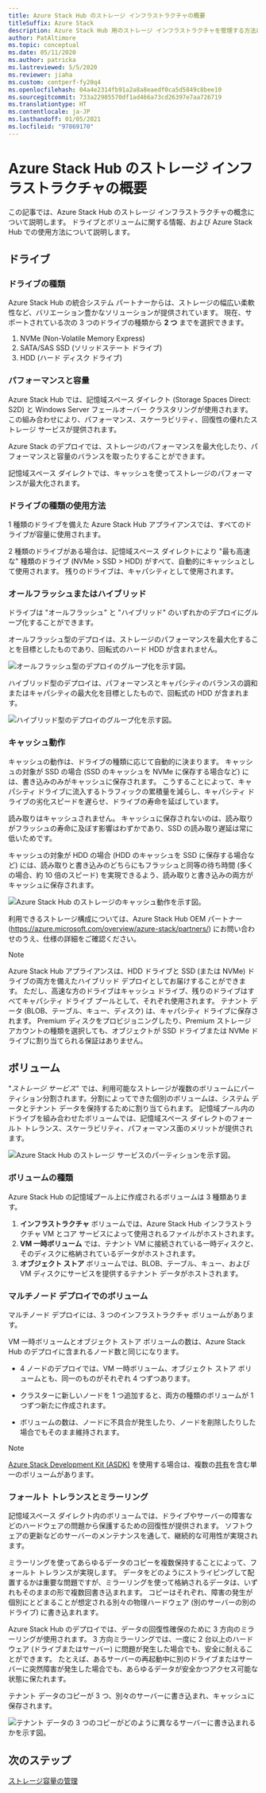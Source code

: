 ```yaml
---
title: Azure Stack Hub のストレージ インフラストラクチャの概要
titleSuffix: Azure Stack
description: Azure Stack Hub 用のストレージ インフラストラクチャを管理する方法について説明します。
author: PatAltimore
ms.topic: conceptual
ms.date: 05/11/2020
ms.author: patricka
ms.lastreviewed: 5/5/2020
ms.reviewer: jiaha
ms.custom: contperf-fy20q4
ms.openlocfilehash: 04a4e2314fb91a2a8a8eaedf0ca5d5849c8bee10
ms.sourcegitcommit: 733a22985570df1ad466a73cd26397e7aa726719
ms.translationtype: HT
ms.contentlocale: ja-JP
ms.lasthandoff: 01/05/2021
ms.locfileid: "97869170"
---
```

# <a name="azure-stack-hub-storage-infrastructure-overview"></a>Azure Stack Hub のストレージ インフラストラクチャの概要

この記事では、Azure Stack Hub のストレージ インフラストラクチャの概念について説明します。 ドライブとボリュームに関する情報、および Azure Stack Hub での使用方法について説明します。

## <a name="drives"></a>ドライブ

### <a name="drive-types"></a>ドライブの種類

Azure Stack Hub の統合システム パートナーからは、ストレージの幅広い柔軟性など、バリエーション豊かなソリューションが提供されています。 現在、サポートされている次の 3 つのドライブの種類から **2 つ** までを選択できます。

1. NVMe (Non-Volatile Memory Express)
1. SATA/SAS SSD (ソリッドステート ドライブ)
1. HDD (ハード ディスク ドライブ)

### <a name="performance-vs-capacity"></a>パフォーマンスと容量

Azure Stack Hub では、記憶域スペース ダイレクト (Storage Spaces Direct: S2D) と Windows Server フェールオーバー クラスタリングが使用されます。 この組み合わせにより、パフォーマンス、スケーラビリティ、回復性の優れたストレージ サービスが提供されます。

Azure Stack のデプロイでは、ストレージのパフォーマンスを最大化したり、パフォーマンスと容量のバランスを取ったりすることができます。

記憶域スペース ダイレクトでは、キャッシュを使ってストレージのパフォーマンスが最大化されます。

### <a name="how-drive-types-are-used"></a>ドライブの種類の使用方法

1 種類のドライブを備えた Azure Stack Hub アプライアンスでは、すべてのドライブが容量に使用されます。

2 種類のドライブがある場合は、記憶域スペース ダイレクトにより "最も高速な" 種類のドライブ (NVMe &gt; SSD &gt; HDD) がすべて、自動的にキャッシュとして使用されます。 残りのドライブは、キャパシティとして使用されます。

### <a name="all-flash-or-hybrid"></a>オールフラッシュまたはハイブリッド

ドライブは "オールフラッシュ" と "ハイブリッド" のいずれかのデプロイにグループ化することができます。

オールフラッシュ型のデプロイは、ストレージのパフォーマンスを最大化することを目標としたものであり、回転式のハード HDD が含まれません。

![オールフラッシュ型のデプロイのグループ化を示す図。](media/azure-stack-storage-infrastructure-overview/image1.png)


ハイブリッド型のデプロイは、パフォーマンスとキャパシティのバランスの調和またはキャパシティの最大化を目標としたもので、回転式の HDD が含まれます。

![ハイブリッド型のデプロイのグループ化を示す図。](media/azure-stack-storage-infrastructure-overview/image2.png)

### <a name="caching-behavior"></a>キャッシュ動作

キャッシュの動作は、ドライブの種類に応じて自動的に決まります。 キャッシュの対象が SSD の場合 (SSD のキャッシュを NVMe に保存する場合など) には、書き込みのみがキャッシュに保存されます。 こうすることによって、キャパシティ ドライブに流入するトラフィックの累積量を減らし、キャパシティ ドライブの劣化スピードを遅らせ、ドライブの寿命を延ばしています。

読み取りはキャッシュされません。 キャッシュに保存されないのは、読み取りがフラッシュの寿命に及ぼす影響はわずかであり、SSD の読み取り遅延は常に低いためです。

キャッシュの対象が HDD の場合 (HDD のキャッシュを SSD に保存する場合など) には、読み取りと書き込みのどちらにもフラッシュと同等の待ち時間 (多くの場合、約 10 倍のスピード) を実現できるよう、読み取りと書き込みの両方がキャッシュに保存されます。

![Azure Stack Hub のストレージのキャッシュ動作を示す図。](media/azure-stack-storage-infrastructure-overview/image3.svg)

利用できるストレージ構成については、Azure Stack Hub OEM パートナー (https://azure.microsoft.com/overview/azure-stack/partners/) にお問い合わせのうえ、仕様の詳細をご確認ください。

> [!NOTE]
> Azure Stack Hub アプライアンスは、HDD ドライブと SSD (または NVMe) ドライブの両方を備えたハイブリッド デプロイとしてお届けすることができます。 ただし、高速な方のドライブはキャッシュ ドライブ、残りのドライブはすべてキャパシティ ドライブ プールとして、それぞれ使用されます。 テナント データ (BLOB、テーブル、キュー、ディスク) は、キャパシティ ドライブに保存されます。 Premium ディスクをプロビジョニングしたり、Premium ストレージ アカウントの種類を選択しても、オブジェクトが SSD ドライブまたは NVMe ドライブに割り当てられる保証はありません。

## <a name="volumes"></a>ボリューム

"*ストレージ サービス*" では、利用可能なストレージが複数のボリュームにパーティション分割されます。分割によってできた個別のボリュームは、システム データとテナント データを保持するために割り当てられます。 記憶域プール内のドライブを組み合わせたボリュームでは、記憶域スペース ダイレクトのフォールト トレランス、スケーラビリティ、パフォーマンス面のメリットが提供されます。

![Azure Stack Hub のストレージ サービスのパーティションを示す図。](media/azure-stack-storage-infrastructure-overview/image4.svg)

### <a name="volume-types"></a>ボリュームの種類

Azure Stack Hub の記憶域プール上に作成されるボリュームは 3 種類あります。

1. **インフラストラクチャ** ボリュームでは、Azure Stack Hub インフラストラクチャ VM とコア サービスによって使用されるファイルがホストされます。
1. **VM 一時ボリューム** では、テナント VM に接続されている一時ディスクと、そのディスクに格納されているデータがホストされます。
1. **オブジェクト ストア** ボリュームでは、BLOB、テーブル、キュー、および VM ディスクにサービスを提供するテナント データがホストされます。

### <a name="volumes-in-a-multi-node-deployment"></a>マルチノード デプロイでのボリューム

マルチノード デプロイには、3 つのインフラストラクチャ ボリュームがあります。

VM 一時ボリュームとオブジェクト ストア ボリュームの数は、Azure Stack Hub のデプロイに含まれるノード数と同じになります。

- 4 ノードのデプロイでは、VM 一時ボリューム、オブジェクト ストア ボリュームとも、同一のものがそれぞれ 4 つずつあります。

- クラスターに新しいノードを 1 つ追加すると、両方の種類のボリュームが 1 つずつ新たに作成されます。

- ボリュームの数は、ノードに不具合が発生したり、ノードを削除したりした場合でもそのまま維持されます。

> [!NOTE]
> [Azure Stack Development Kit (ASDK)](../asdk/index.yml) を使用する場合は、複数の[共有](azure-stack-manage-storage-shares.md)を含む単一のボリュームがあります。

### <a name="fault-tolerance-and-mirroring"></a>フォールト トレランスとミラーリング

記憶域スペース ダイレクト内のボリュームでは、ドライブやサーバーの障害などのハードウェアの問題から保護するための回復性が提供されます。 ソフトウェアの更新などのサーバーのメンテナンスを通して、継続的な可用性が実現されます。

ミラーリングを使ってあらゆるデータのコピーを複数保持することによって、フォールト トレランスが実現します。 データをどのようにストライピングして配置するかは重要な問題ですが、ミラーリングを使って格納されるデータは、いずれもそのままの形で複数回書き込まれます。 コピーはそれぞれ、障害の発生が個別にとどまることが想定される別々の物理ハードウェア (別のサーバーの別のドライブ) に書き込まれます。 

Azure Stack Hub のデプロイでは、データの回復性確保のために 3 方向のミラーリングが使用されます。 3 方向ミラーリングでは、一度に 2 台以上のハードウェア (ドライブまたはサーバー) に問題が発生した場合でも、安全に耐えることができます。 たとえば、あるサーバーの再起動中に別のドライブまたはサーバーに突然障害が発生した場合でも、あらゆるデータが安全かつアクセス可能な状態に保たれます。

テナント データのコピーが 3 つ、別々のサーバーに書き込まれ、キャッシュに保存されます。

![テナント データの 3 つのコピーがどのように異なるサーバーに書き込まれるかを示す図。](media/azure-stack-storage-infrastructure-overview/image5.png)

## <a name="next-step"></a>次のステップ

[ストレージ容量の管理](azure-stack-manage-storage-shares.md) 
